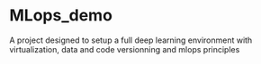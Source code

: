 # MLops_demo
A project designed to setup a full deep learning environment with virtualization, data and code versionning and mlops principles
